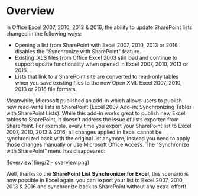 # Overview

In Office Excel 2007, 2010, 2013 & 2016, the ability to update SharePoint lists changed in the following ways:
* Opening a list from SharePoint with Excel 2007, 2010, 2013 or 2016 disables the "Synchronize with SharePoint" feature.
* Existing .XLS files from Office Excel 2003 still load and continue to support update functionality when opened in Excel 2007, 2010, 2013 or 2016.
* Lists that link to a SharePoint site are converted to read-only tables when you save existing files to the new Open XML Excel 2007, 2010, 2013 or 2016 file formats.

Meanwhile, Microsoft published an add-in which allows users to publish new read-write lists in SharePoint (Excel 2007 Add-in: Synchronizing Tables with SharePoint Lists). While this add-in works great to publish new Excel tables to SharePoint, it doesn’t address the issue of lists exported from SharePoint. For example, every time you export your SharePoint list to Excel 2007, 2010, 2013 & 2016; all changes applied in Excel cannot be synchronized back with the original list anymore, instead you need to apply those changes manually or use Microsoft Office Access. The “Synchronize with SharePoint” menu has disappeared:

![overview](img/2 - overview.png)

Well, thanks to the **SharePoint List Synchronizer for Excel**, this scenario is now possible in Excel again: you can export your list to Excel 2007, 2010, 2013 & 2016 and synchronize back to SharePoint without any extra-effort!